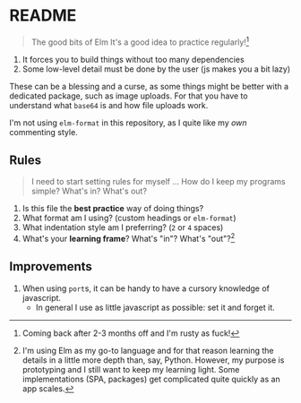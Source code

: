 # README

> The good bits of Elm
> It's a good idea to practice regularly![^1]

1. It forces you to build things without too many dependencies
2. Some low-level detail must be done by the user (js makes you a bit lazy)

These can be a blessing and a curse, as some things might be better with a dedicated package, such as image uploads. For that you have to understand what `base64` is and how file uploads work.

I'm not using `elm-format` in this repository, as I quite like my _own_ commenting style.


## Rules

> I need to start setting rules for myself ...
> How do I keep my programs simple? What's in? What's out?

1. Is this file the **best practice** way of doing things?
2. What format am I using? (custom headings or `elm-format`)
3. What indentation style am I preferring? (`2` or `4` spaces)
4. What's your **learning frame**? What's "in"? What's "out"?[^2]


## Improvements

1. When using `port`s, it can be handy to have a cursory knowledge of javascript.
    - In general I use as little javascript as possible: set it and forget it.


[^1]: Coming back after 2-3 months off and I'm rusty as fuck!

[^2]: I'm using Elm as my go-to language and for that reason learning the details in a little more depth than, say, Python. However, my purpose is prototyping and I still want to keep my learning light. Some implementations (SPA, packages) get complicated quite quickly as an app scales.
